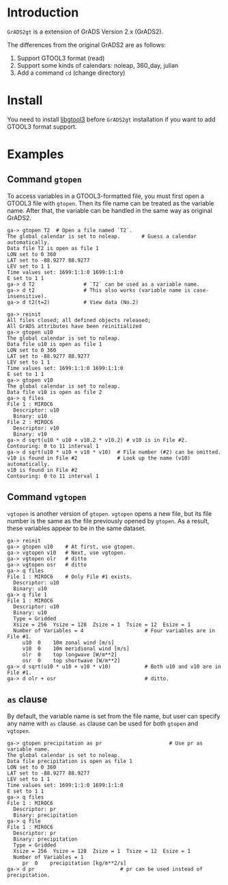 # Introduction

`GrADS2gt` is a extension of GrADS Version 2.x (GrADS2).

The differences from the original GrADS2 are as follows:
1. Support GTOOL3 format (read)
2. Support some kinds of calendars: noleap, 360_day, julian
3. Add a command `cd` (change directory)

# Install
You need to install [libgtool3](https://github.com/kjoti/libgtool3)
before `GrADS2gt` installation
if you want to add GTOOL3 format support.


# Examples

## Command `gtopen`
To access variables in a GTOOL3-formatted file,
you must first open a GTOOL3 file with `gtopen`.
Then its file name can be treated as the variable name.
After that, the variable can be handled in the same way as original GrADS2.

```
ga-> gtopen T2  # Open a file named `T2`.
The global calendar is set to noleap.       # Guess a calendar automatically.
Data file T2 is open as file 1
LON set to 0 360
LAT set to -88.9277 88.9277
LEV set to 1 1
Time values set: 1699:1:1:0 1699:1:1:0
E set to 1 1
ga-> d T2                # `T2` can be used as a variable name.
ga-> d t2                # This also works (variable name is case-insensitive).
ga-> d t2(t=2)           # View data (No.2)
```

```
ga-> reinit
All files closed; all defined objects released;
All GrADS attributes have been reinitialized
ga-> gtopen u10
The global calendar is set to noleap.
Data file u10 is open as file 1
LON set to 0 360
LAT set to -88.9277 88.9277
LEV set to 1 1
Time values set: 1699:1:1:0 1699:1:1:0
E set to 1 1
ga-> gtopen v10
The global calendar is set to noleap.
Data file v10 is open as file 2
ga-> q files
File 1 : MIROC6
  Descriptor: u10
  Binary: u10
File 2 : MIROC6
  Descriptor: v10
  Binary: v10
ga-> d sqrt(u10 * u10 + v10.2 * v10.2) # v10 is in File #2.
Contouring: 0 to 11 interval 1
ga-> d sqrt(u10 * u10 + v10 * v10)  # File number (#2) can be omitted.
v10 is found in File #2             # Look up the name (v10) automatically.
v10 is found in File #2
Contouring: 0 to 11 interval 1
```

## Command `vgtopen`

`vgtopen` is another version of `gtopen`.
`vgtopen` opens a new file,
but its file number is the same as the file previously opened by `gtopen`.
As a result, these variables appear to be in the same dataset.

```
ga-> reinit
ga-> gtopen u10    # At first, use gtopen.
ga-> vgtopen v10   # Next, use vgtopen.
ga-> vgtopen olr   # ditto
ga-> vgtopen osr   # ditto
ga-> q files
File 1 : MIROC6    # Only File #1 exists.
  Descriptor: u10
  Binary: u10
ga-> q file 1
File 1 : MIROC6
  Descriptor: u10
  Binary: u10
  Type = Gridded
  Xsize = 256  Ysize = 128  Zsize = 1  Tsize = 12  Esize = 1
  Number of Variables = 4                    # Four variables are in File #1.
     u10  0    10m zonal wind [m/s]
     v10  0    10m meridional wind [m/s]
     olr  0    top longwave [W/m**2]
     osr  0    top shortwave [W/m**2]
ga-> d sqrt(u10 * u10 + v10 * v10)           # Both u10 and v10 are in File #1.
ga-> d olr + osr                             # ditto.
```

## `as` clause
By default, the variable name is set from the file name,
but user can specify any name with `as` clause.
`as` clause can be used for both `gtopen` and `vgtopen`.

```
ga-> gtopen precipitation as pr                      # Use pr as variable name.
The global calendar is set to noleap.
Data file precipitation is open as file 1
LON set to 0 360
LAT set to -88.9277 88.9277
LEV set to 1 1
Time values set: 1699:1:1:0 1699:1:1:0
E set to 1 1
ga-> q files
File 1 : MIROC6
  Descriptor: pr
  Binary: precipitation
ga-> q file
File 1 : MIROC6
  Descriptor: pr
  Binary: precipitation
  Type = Gridded
  Xsize = 256  Ysize = 128  Zsize = 1  Tsize = 12  Esize = 1
  Number of Variables = 1
     pr  0    precipitation [kg/m**2/s]
ga-> d pr                            # pr can be used instead of precipitation.
```
